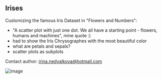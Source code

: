 ## Irises
Customizing the famous Iris Dataset in "Flowers and Numbers":
- "A scatter plot with just one dot. We all have a starting point - flowers, humans and machines", mine quote :)
- had to show the Iris Chrysographes with the most beautiful color
- what are petals and sepals?
- scatter plots as subplots

Contact author: irina.nedyalkova@hotmail.com


![image](https://github.com/user-attachments/assets/16daa390-9598-494f-babb-28481d777f57)
